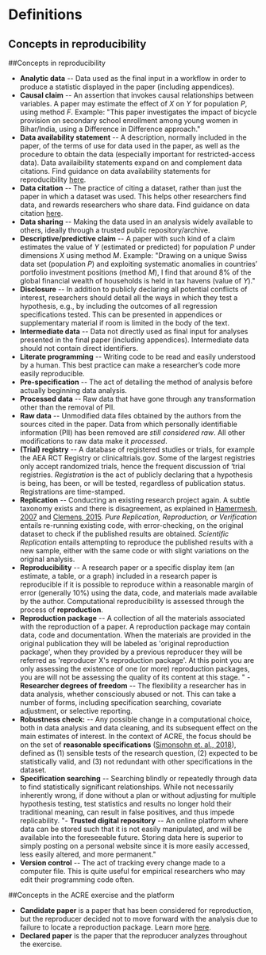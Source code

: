# Definitions

## Concepts in reproducibility
##Concepts in reproducibility
- **Analytic data** -- Data used as the final input in a workflow in order to produce a statistic displayed in the paper (including appendices).
- **Causal claim** -- An assertion that invokes causal relationships between variables. A paper may estimate the effect of *X* on *Y* for population *P*, using method *F*. Example: "This paper investigates the impact of bicycle provision on secondary school enrollment among young women in Bihar/India, using a Difference in Difference approach."
- **Data availability statement** -- A description, normally included in the paper, of the terms of use for data used in the paper, as well as the procedure to obtain the data (especially important for restricted-access data). Data availaibility statements expand on and complement data citations. Find guidance on data availability statements for reproducibility [here](https://social-science-data-editors.github.io/guidance/Requested_information_dcas.html#what-are-data-and-code-availability-statements-dcas).
- **Data citation** -- The practice of citing a dataset, rather than just the paper in which a dataset was used. This helps other researchers find data, and rewards researchers who share data. Find guidance on data citation [here](https://social-science-data-editors.github.io/guidance/Data_citation_guidance.html).
- **Data sharing** -- Making the data used in an analysis widely available to others, ideally through a trusted public repository/archive.
- **Descriptive/predictive claim** -- A paper with such kind of a claim estimates the value of *Y* (estimated or predicted) for population *P* under dimensions *X* using method *M*. Example: "Drawing on a unique Swiss data set (population *P*) and exploiting systematic anomalies in countries’ portfolio investment positions (method *M*), I find that around 8% of the global financial wealth of households is held in tax havens (value of *Y*)."
- **Disclosure** -- In addition to publicly declaring all potential conflicts of interest, researchers should detail all the ways in which they test a hypothesis, e.g., by including the outcomes of all regression specifications tested. This can be presented in appendices or supplementary material if room is limited in the body of the text. 
- **Intermediate data** -- Data not directly used as final input for analyses presented in the final paper (including appendices). Intermediate data should not contain direct identifiers. 
- **Literate programming** -- Writing code to be read and easily understood by a human. This best practice can make a researcher’s code more easily reproducible. 
- **Pre-specification** -- The act of detailing the method of analysis before actually beginning data analysis. 
- **Processed data** -- Raw data that have gone through any transformation other than the removal of PII.
- **Raw data** -- Unmodified data files obtained by the authors from the sources cited in the paper. Data from which personally identifiable information (PII) has been removed are *still considered raw*. All other modifications to raw data make it *processed*.
- **(Trial) registry** -- A database of registered studies or trials, for example the AEA RCT Registry or clinicaltrials.gov. Some of the largest registries only accept randomized trials, hence the frequent discussion of ‘trial registries. *Registration* is the act of publicly declaring that a hypothesis is being, has been, or will be tested, regardless of publication status. Registrations are time-stamped. 
- **Replication** -- Conducting an existing research project again. A subtle taxonomy exists and there is disagreement, as explained in [Hamermesh, 2007](https://poseidon01.ssrn.com/delivery.php?ID=730022068104120012124069127117116094125005035067064043105083109027064120011088086109059117052062000025007012029080123125089014014006079063116014095000023071022077006017094093005117096083119073115079022110105075073085121117103030106102080005099007&EXT=pdf) and [Clemens, 2015](https://www.cgdev.org/sites/default/files/CGD-Working-Paper-399-Clemens-Meaning-Failed-Replications.pdf). *Pure Replication, Reproduction, or Verification* entails re-running existing code, with error-checking, on the original dataset to check if the published results are obtained. *Scientific Replication* entails attempting to reproduce the published results with a new sample, either with the same code or with slight variations on the original analysis. 
- **Reproducibility** -- A research paper or a specific display item (an estimate, a table, or a graph) included in a research paper is reproducible if it is possible to reproduce within a reasonable margin of error (generally 10%) using the data, code, and materials made available by the author. Computational reproducibility is assessed through the process of **reproduction**. 
- **Reproduction package** -- A collection of all the materials associated with the reproduction of a paper. A reproduction package may contain  data, code and documentation. When the materials are provided in the original publication they will be labeled as 'original reproduction package', when they provided by a previous reproducer they will be referred as 'reproducer X's reproduction package'. At this point you are only assessing the existence of one (or more) reproduction packages, you are will not be assessing the quality of its content at this stage. 
" - **Researcher degrees of freedom** -- The flexibility a researcher has in data analysis, whether consciously abused or not. This can take a number of forms, including specification searching, covariate adjustment, or selective reporting. 
- **Robustness check:** -- Any possible change in a computational choice, both in data analysis and data cleaning, and its subsequent effect on the main estimates of interest. In the context of ACRE, the focus should be on the set of **reasonable specifications** ([Simonsohn et. al., 2018](https://urisohn.com/sohn_files/wp/wordpress/wp-content/uploads/Paper-Specification-curve-2018-11-02.pdf)), defined as (1) sensible tests of the research question, (2) expected to be statistically valid, and (3) not redundant with other specifications in the dataset. 
- **Specification searching** -- Searching blindly or repeatedly through data to find statistically significant relationships. While not necessarily inherently wrong, if done without a plan or without adjusting for multiple hypothesis testing, test statistics and results no longer hold their traditional meaning, can result in false positives, and thus impede replicability. 
"- **Trusted digital repository** -- An online platform where data can be stored such that it is not easily manipulated, and will be available into the foreseeable future. Storing data here is superior to simply posting on a personal website since it is more easily accessed, less easily altered, and more permanent." 
- **Version control** -- The act of tracking every change made to a computer file. This is quite useful for empirical researchers who may edit their programming code often. 

##Concepts in the ACRE exercise and the platform
- **Candidate paper** is a paper that has been considered for reproduction, but the reproducer decided not to move forward with the analysis due to failure to locate a reproduction package. Learn more [here](https://bitss.github.io/ACRE/scoping.html#from-candidate-to-declared-paper). 
- **Declared paper** is the paper that the reproducer analyzes throughout the exercise. 

